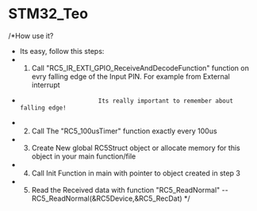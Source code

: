 # STM32_Teo
/*How use it?
*  Its easy, follow this steps:
*  1. Call "RC5_IR_EXTI_GPIO_ReceiveAndDecodeFunction" function on evry falling edge of the Input PIN. For example from External interrupt
*  							Its really important to remember about falling edge!
*  2. Call The "RC5_100usTimer" function exactly every 100us
*  3. Create New global RC5Struct object or allocate memory for this object in your main function/file
*  4. Call Init Function in main with pointer to object created in step 3
*  5. Read the Received data with function "RC5_ReadNormal" -- RC5_ReadNormal(&RC5Device,&RC5_RecDat)
*/